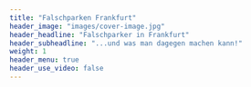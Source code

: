 ```yaml
---
title: "Falschparken Frankfurt"
header_image: "images/cover-image.jpg"
header_headline: "Falschparker in Frankfurt"
header_subheadline: "...und was man dagegen machen kann!"
weight: 1
header_menu: true
header_use_video: false
---
```

